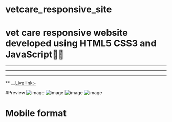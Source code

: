 ﻿# vetcare_responsive_site
 
# vet care responsive website developed using HTML5 CSS3 and JavaScript🚀🚀
***
___
***
** __[Live link:-](https://elaborate-crumble-241061.netlify.app/)

#Preview
![image](https://github.com/FL45H404/vetcare_responsive_site/assets/70277710/42a3be72-4191-4b4d-a33a-d70c96a28341)
![image](https://github.com/FL45H404/vetcare_responsive_site/assets/70277710/9061c045-88ac-43df-b81f-159e31d6fa5d)
![image](https://github.com/FL45H404/vetcare_responsive_site/assets/70277710/f35d3220-2af2-4e0b-bf45-19a502058400)
![image](https://github.com/FL45H404/vetcare_responsive_site/assets/70277710/d709adb9-e261-4e44-bab1-ee7948c85378)

# Mobile format

